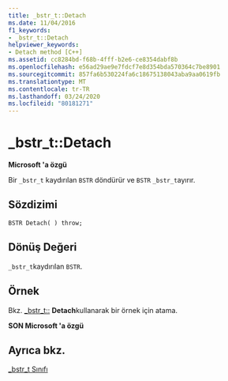 ```yaml
---
title: _bstr_t::Detach
ms.date: 11/04/2016
f1_keywords:
- _bstr_t::Detach
helpviewer_keywords:
- Detach method [C++]
ms.assetid: cc8284bd-f68b-4fff-b2e6-ce8354dabf8b
ms.openlocfilehash: e56ad29ae9e7fdcf7e8d354bda570364c7be8901
ms.sourcegitcommit: 857fa6b530224fa6c18675138043aba9aa0619fb
ms.translationtype: MT
ms.contentlocale: tr-TR
ms.lasthandoff: 03/24/2020
ms.locfileid: "80181271"
---
```

# <a name="_bstr_tdetach"></a>_bstr_t::Detach

**Microsoft 'a özgü**

Bir `_bstr_t` kaydırılan `BSTR` döndürür ve `BSTR` `_bstr_t`ayırır.

## <a name="syntax"></a>Sözdizimi

```
BSTR Detach( ) throw;
```

## <a name="return-value"></a>Dönüş Değeri

`_bstr_t`kaydırılan `BSTR`.

## <a name="example"></a>Örnek

Bkz. [_bstr_t::](../cpp/bstr-t-assign.md) **Detach**kullanarak bir örnek için atama.

**SON Microsoft 'a özgü**

## <a name="see-also"></a>Ayrıca bkz.

[_bstr_t Sınıfı](../cpp/bstr-t-class.md)
